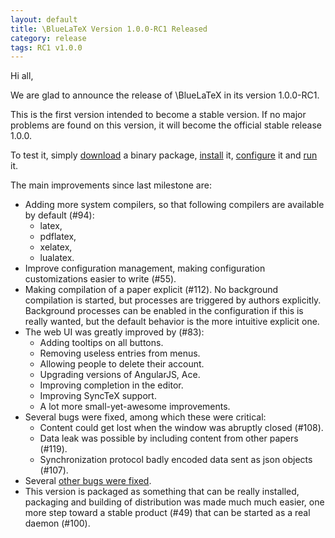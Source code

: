 ```yaml
---
layout: default
title: \BlueLaTeX Version 1.0.0-RC1 Released
category: release
tags: RC1 v1.0.0
---
```


Hi all,

We are glad to announce the release of \BlueLaTeX in its version 1.0.0-RC1.

This is the first version intended to become a stable version.
If no major problems are found on this version, it will become the official
stable release 1.0.0.

To test it, simply [download](/download/) a binary package, [install](/installation/) it, [configure](/configuration/) it and [run](/running/) it.

The main improvements since last milestone are:

 - Adding more system compilers, so that following compilers are available by
   default (#94):
   - latex,
   - pdflatex,
   - xelatex,
   - lualatex.
 - Improve configuration management, making configuration customizations easier
   to write (#55).
 - Making compilation of a paper explicit (#112). No background compilation is
   started, but processes are triggered by authors explicitly.
   Background processes can be enabled in the configuration if this is really
   wanted, but the default behavior is the more intuitive explicit one.
 - The web UI was greatly improved by (#83):
   - Adding tooltips on all buttons.
   - Removing useless entries from menus.
   - Allowing people to delete their account.
   - Upgrading versions of AngularJS, Ace.
   - Improving completion in the editor.
   - Improving SyncTeX support.
   - A lot more small-yet-awesome improvements.
 - Several bugs were fixed, among which these were critical:
   - Content could get lost when the window was abruptly closed (#108).
   - Data leak was possible by including content from other papers (#119).
   - Synchronization protocol badly encoded data sent as json objects (#107).
 - Several [other bugs were fixed](https://github.com/gnieh/bluelatex/issues?q=milestone%3A%22v1.0.0+Release+Candidate+1%22+is%3Aclosed).
 - This version is packaged as something that can be really installed,
   packaging and building of distribution was made much much easier, one more
   step toward a stable product (#49) that can be started as a real daemon (#100).
